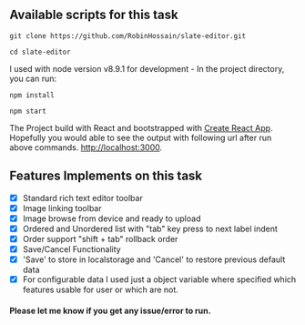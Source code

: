 ## Available scripts for this task

`git clone https://github.com/RobinHossain/slate-editor.git`

`cd slate-editor`

I used with node version v8.9.1 for development -
In the project directory, you can run:

 `npm install`
 
 `npm start`

The Project build with React and bootstrapped with [Create React App](https://github.com/facebook/create-react-app).
Hopefully you would able to see the output with following url after run above commands. [http://localhost:3000](http://localhost:3000).

## Features Implements on this task
- [x] Standard rich text editor toolbar
- [x] Image linking toolbar
- [x] Image browse from device and ready to upload
- [x] Ordered and Unordered list with "tab" key press to next label indent
- [x] Order support "shift + tab" rollback order
- [x] Save/Cancel Functionality
- [x] 'Save' to store in localstorage and 'Cancel' to restore previous default data
- [x] For configurable data I used just a object variable where specified which features usable for user or which are not.

#### Please let me know if you get any issue/error to run.

